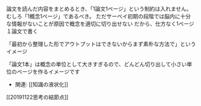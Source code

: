 
論文を読んだ内容をまとめるとき、「1論文1ページ」という制約は入れません。
むしろ「1概念1ページ」であるべき。
ただサーベイ初期の段階では脳内に十分な情報がないことが原因で概念を適切に切り出せない
だから、仕方なく1ページ１論文で書く

「最初から整理した形でアウトプットはできないからまず素朴な方法で」というイメージ

「論文1本」は概念の単位として大きすぎるので、どんどん切り出して小さい単位のページを作るイメージです
- 関連: [[知識の液状化]]


[[20191122思考の結節点]]
